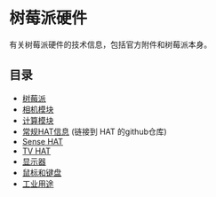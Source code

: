 # 树莓派硬件

有关树莓派硬件的技术信息，包括官方附件和树莓派本身。

## 目录

- [树莓派](docs/hardware/raspberrypi/README.md)
- [相机模块](docs/hardware/camera/README.md)
- [计算模块](docs/hardware/computemodule/README.md)
- [常规HAT信息](https://github.com/raspberrypi/hats/blob/master/README.md) (链接到 HAT 的github仓库)
- [Sense HAT](docs/hardware/sense-hat/README.md)
- [TV HAT](docs/hardware/tv-hat/README.md)
- [显示器](docs/hardware/display/README.md)
- [鼠标和键盘](docs/hardware/keyboard_mouse/README.md)
- [工业用途](docs/hardware/industrial/README.md)
